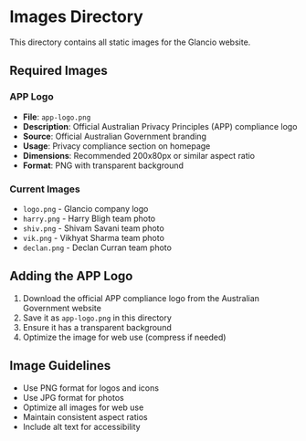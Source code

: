 # Images Directory

This directory contains all static images for the Glancio website.

## Required Images

### APP Logo
- **File**: `app-logo.png`
- **Description**: Official Australian Privacy Principles (APP) compliance logo
- **Source**: Official Australian Government branding
- **Usage**: Privacy compliance section on homepage
- **Dimensions**: Recommended 200x80px or similar aspect ratio
- **Format**: PNG with transparent background

### Current Images
- `logo.png` - Glancio company logo
- `harry.png` - Harry Bligh team photo
- `shiv.png` - Shivam Savani team photo  
- `vik.png` - Vikhyat Sharma team photo
- `declan.png` - Declan Curran team photo

## Adding the APP Logo

1. Download the official APP compliance logo from the Australian Government website
2. Save it as `app-logo.png` in this directory
3. Ensure it has a transparent background
4. Optimize the image for web use (compress if needed)

## Image Guidelines

- Use PNG format for logos and icons
- Use JPG format for photos
- Optimize all images for web use
- Maintain consistent aspect ratios
- Include alt text for accessibility 